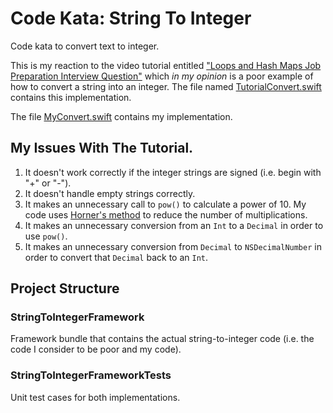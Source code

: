# Code Kata: String To Integer

Code kata to convert text to integer.

This is my reaction to the video tutorial entitled ["Loops and Hash Maps Job Preparation Interview Question"](https://youtu.be/2QRZqMM7ef0) which *in my opinion* is a poor example of how to convert a string into an integer.  The file named [TutorialConvert.swift](StringToIntegerFramework/TutorialConvert.swift) contains this implementation.

The file [MyConvert.swift](StringToIntegerFramework/MyConvert.swift) contains my implementation.



## My Issues With The Tutorial.

1. It doesn't work correctly if the integer strings are signed (i.e. begin with "+" or "-").
2. It doesn't handle empty strings correctly.
3. It makes an unnecessary call to `pow()` to calculate a power of 10.  My code uses [Horner's method](https://en.wikipedia.org/wiki/Horner%27s_method) to reduce the number of multiplications.
4. It makes an unnecessary conversion from an `Int` to a `Decimal` in order to use `pow()`.
5. It makes an unnecessary conversion from `Decimal` to `NSDecimalNumber` in order to convert that `Decimal` back to an `Int`.



## Project Structure

### StringToIntegerFramework

Framework bundle that contains the actual string-to-integer code (i.e. the code I consider to be poor and my code).

### StringToIntegerFrameworkTests

Unit test cases for both implementations.
